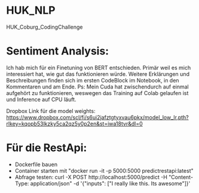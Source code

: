 # HUK_NLP
HUK_Coburg_CodingChallenge

# Sentiment Analysis:
Ich hab mich für ein Finetuning von BERT entschieden. Primär weil es mich interessiert hat, wie gut das funktionieren würde.
Weitere Erklärungen und Beschreibungen finden sich im ersten CodeBlock im Notebook, in den Kommentaren und am Ende.
Ps: Mein Cuda hat zwischendurch auf einmal aufgehört zu funktionieren, weswegen das Training auf Colab gelaufen ist und Inference auf CPU läuft.

Dropbox Link für die model weights: https://www.dropbox.com/scl/fi/s6ui2jafztgtyxvau6pkx/model_low_lr.pth?rlkey=kqopb53lkzky5ca2qz5y0p2en&st=iwa18tvr&dl=0

# Für die RestApi:
- Dockerfile bauen
- Container starten mit "docker run -it -p 5000:5000 predictrestapi:latest"
- Abfrage testen: curl -X POST http://localhost:5000/predict -H "Content-Type: application/json" -d '{"inputs": ["I really like this. Its awesome"]}'
